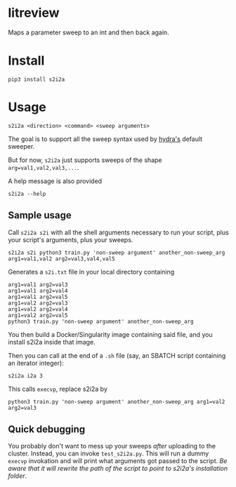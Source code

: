 # litreview

Maps a parameter sweep to an int and then back again.

# Install

```
pip3 install s2i2a
```

# Usage

```
s2i2a <direction> <command> <sweep arguments>
```

The goal is to support all the sweep syntax used by [hydra's](https://github.com/facebookresearch/hydra) default sweeper.

But for now, `s2i2a` just supports sweeps of the shape `arg=val1,val2,val3,...`.


A help message is also provided

```
s2i2a --help
```

## Sample usage

Call `s2i2a s2i` with all the shell arguments necessary to run your script, plus your script's arguments, plus your sweeps.

```
s2i2a s2i python3 train.py 'non-sweep argument' another_non-sweep_arg arg1=val1,val2 arg2=val3,val4,val5
```

Generates a `s2i.txt` file in your local directory containing

```
arg1=val1 arg2=val3
arg1=val1 arg2=val4
arg1=val1 arg2=val5
arg1=val2 arg2=val3
arg1=val2 arg2=val4
arg1=val2 arg2=val5
python3 train.py 'non-sweep argument' another_non-sweep_arg
```

You then build a Docker/Singularity image containing said file, and you
install s2i2a inside that image.

Then you can call at the end of a `.sh` file (say, an SBATCH script containing an iterator integer): 

```
s2i2a i2a 3
```

This calls `execvp`, replace s2i2a by 

```
python3 train.py 'non-sweep argument' another_non-sweep_arg arg1=val2 arg2=val3
```

## Quick debugging

You probably don't want to mess up your sweeps *after* uploading to the cluster.
Instead, you can invoke `test_s2i2a.py`. This will run a dummy `execvp` invokation and will print
what arguments got passed to the script. *Be aware that it will rewrite the path of the script to point to s2i2a's installation folder*.
